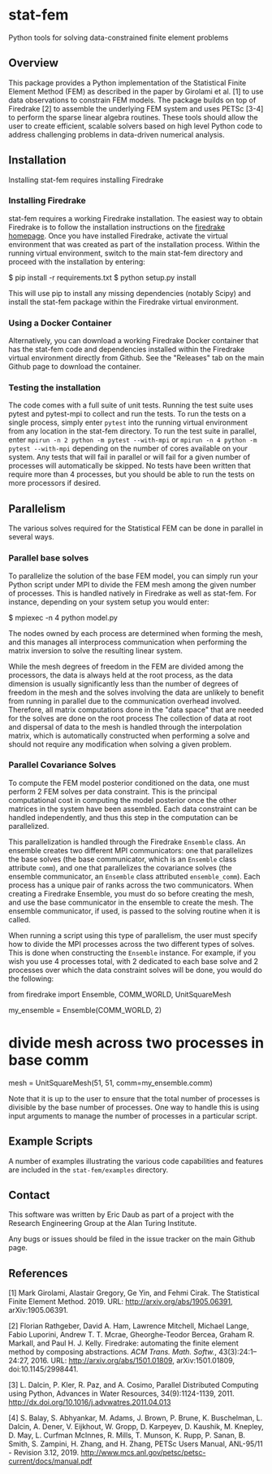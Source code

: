 # stat-fem

Python tools for solving data-constrained finite element problems

## Overview

This package provides a Python implementation of the Statistical Finite Element Method (FEM) as
described in the paper by Girolami et al. [1] to use data observations to constrain
FEM models. The package builds on top of Firedrake [2] to assemble the underlying FEM system
and uses PETSc [3-4] to perform the sparse linear algebra routines. These tools should allow
the user to create efficient, scalable solvers based on high level Python code to address
challenging problems in data-driven numerical analysis.

## Installation

Installing stat-fem requires installing Firedrake

### Installing Firedrake

stat-fem requires a working Firedrake installation. The easiest way to obtain Firedrake is to
follow the installation instructions on the [firedrake homepage](https://www.firedrakeproject.org).
Once you have installed Firedrake, activate the virtual environment that was created as part of
the installation process. Within the running virtual environment, switch to the main stat-fem
directory and proceed with the installation by entering:

   $ pip install -r requirements.txt
   $ python setup.py install

This will use pip to install any missing dependencies (notably Scipy) and install the stat-fem
package within the Firedrake virtual environment.

### Using a Docker Container

Alternatively, you can download a working Firedrake Docker container that has the stat-fem code
and dependencies installed within the Firedrake virtual environment directly from Github.
See the "Releases" tab on the main Github page to download the container.

### Testing the installation

The code comes with a full suite of unit tests. Running the test suite uses pytest and pytest-mpi
to collect and run the tests. To run the tests on a single process, simply enter `pytest` into
the running virtual environment from any location in the stat-fem directory. To run the test
suite in parallel, enter `mpirun -n 2 python -m pytest --with-mpi` or
`mpirun -n 4 python -m pytest --with-mpi` depending on the number of cores available on your
system. Any tests that will fail in parallel or will fail for a given number of processes will
automatically be skipped. No tests have been written that require more than 4 processes, but
you should be able to run the tests on more processors if desired.

## Parallelism

The various solves required for the Statistical FEM can be done in parallel in several ways.

### Parallel base solves

To parallelize the solution of the base FEM model, you can simply run your Python script under MPI
to divide the FEM mesh among the given number of processes. This is handled natively in Firedrake
as well as stat-fem. For instance, depending on your system setup you would enter:

   $ mpiexec -n 4 python model.py

The nodes owned by each process are determined when forming the mesh, and this manages all interprocess
communication when performing the matrix inversion to solve the resulting linear system.

While the mesh degrees of freedom in the FEM are divided among the processors, the data is always
held at the root process, as the data dimension is usually significantly less than the number
of degrees of freedom in the mesh and the solves involving the data are unlikely to benefit from
running in parallel due to the communication overhead involved. Therefore, all matrix computations
done in the "data space" that are needed for the solves are done on the root process The collection
of data at root and dispersal of data to the mesh is handled through the interpolation matrix, which
is automatically constructed when performing a solve and should not require any modification when
solving a given problem.

### Parallel Covariance Solves

To compute the FEM model posterior conditioned on the data, one must perform 2 FEM solves per data
constraint. This is the principal computational cost in computing the model posterior once the
other matrices in the system have been assembled. Each data constraint can be handled independently,
and thus this step in the computation can be parallelized.

This parallelization is handled through the Firedrake `Ensemble` class. An ensemble creates
two different MPI communicators: one that parallelizes the base solves (the base communicator,
which is an `Ensemble` class attribute `comm`), and one that parallelizes the covariance solves
(the ensemble communicator, an `Ensemble` class attributed `ensemble_comm`). Each process has a
unique pair of ranks across the two communicators. When creating a Firedrake Ensemble, you must
do so before creating the mesh, and use the base communicator in the ensemble to create the mesh.
The ensemble communicator, if used, is passed to the solving routine when it is called.

When running a script using this type of parallelism, the user must specify how to divide the
MPI processes across the two different types of solves. This is done when constructing the
`Ensemble` instance. For example, if you wish you use 4 processes total, with 2 dedicated to each
base solve and 2 processes over which the data constraint solves will be done, you would do the
following:

   from firedrake import Ensemble, COMM_WORLD, UnitSquareMesh

   my_ensemble = Ensemble(COMM_WORLD, 2)

   # divide mesh across two processes in base comm
   mesh = UnitSquareMesh(51, 51, comm=my_ensemble.comm)

Note that it is up to the user to ensure that the total number of processes is divisible by the base
number of processes. One way to handle this is using input arguments to manage the number of
processes in a particular script.

## Example Scripts

A number of examples illustrating the various code capabilities and features are included in
the `stat-fem/examples` directory.

## Contact

This software was written by Eric Daub as part of a project with the Research Engineering Group at the
Alan Turing Institute.

Any bugs or issues should be filed in the issue tracker on the main Github page.

## References

[1] Mark Girolami, Alastair Gregory, Ge Yin, and Fehmi Cirak. The Statistical Finite Element
    Method. 2019. URL: http://arxiv.org/abs/1905.06391, arXiv:1905.06391.

[2] Florian Rathgeber, David A. Ham, Lawrence Mitchell, Michael Lange, Fabio Luporini,
    Andrew T. T. Mcrae, Gheorghe-Teodor Bercea, Graham R. Markall, and Paul H. J. Kelly.
    Firedrake: automating the finite element method by composing abstractions. *ACM Trans.
    Math. Softw.*, 43(3):24:1–24:27, 2016. URL: http://arxiv.org/abs/1501.01809,
    arXiv:1501.01809, doi:10.1145/2998441.

[3] L. Dalcin, P. Kler, R. Paz, and A. Cosimo, Parallel Distributed Computing using Python,
    Advances in Water Resources, 34(9):1124-1139, 2011.
    http://dx.doi.org/10.1016/j.advwatres.2011.04.013

[4] S. Balay, S. Abhyankar, M. Adams, J. Brown, P. Brune, K. Buschelman, L. Dalcin, A. Dener,
    V. Eijkhout, W. Gropp, D. Karpeyev, D. Kaushik, M. Knepley, D. May, L. Curfman McInnes,
    R. Mills, T. Munson, K. Rupp, P. Sanan, B. Smith, S. Zampini, H. Zhang, and H. Zhang,
    PETSc Users Manual, ANL-95/11 - Revision 3.12, 2019.
    http://www.mcs.anl.gov/petsc/petsc-current/docs/manual.pdf
